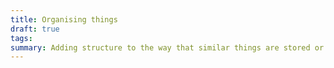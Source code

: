 ```yaml
---
title: Organising things
draft: true
tags:
summary: Adding structure to the way that similar things are stored or referenced.
---
```



